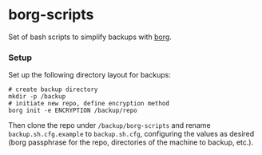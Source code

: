 # borg-scripts

Set of bash scripts to simplify backups with [borg](https://www.borgbackup.org/).

### Setup

Set up the following directory layout for backups:
```
# create backup directory
mkdir -p /backup
# initiate new repo, define encryption method
borg init -e ENCRYPTION /backup/repo
```

Then clone the repo under `/backup/borg-scripts` and rename `backup.sh.cfg.example` to `backup.sh.cfg`, configuring the values as desired (borg passphrase for the repo, directories of the machine to backup, etc.).
